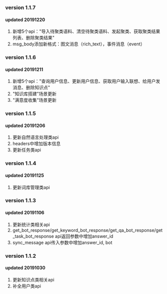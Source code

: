 ### version 1.1.7
#### updated 20191220
1. 新增5个api："导入待聚类语料、清空待聚类语料、发起聚类、获取聚类结果列表、删除聚类结果"
2. msg_body添加新格式：图文消息（rich_text），事件消息（event）

### version 1.1.6
#### updated 20191211
1. 新增5个api："查询用户信息、更新用户信息、获取用户输入联想、给用户发消息、删除知识点"
2. "知识库搭建"场景更新
3. "满意度收集"场景更新

### version 1.1.5
#### updated 20191206
1. 更新自然语言处理类api
2. headers中增加版本信息
3. 更新任务类api

### version 1.1.4
#### updated 20191125
1. 更新词库管理类api

### version 1.1.3
#### updated 20191106
1. 更新统计类相关api
2. get_bot_response/get_keyword_bot_response/get_qa_bot_response/get_task_bot_response api返回参数中增加answer_id
3. sync_message api传入参数中增加answer_id, bot

### version 1.1.2
#### updated 20191030  
1. 更新知识点类相关api  
2. 补全用户类api
